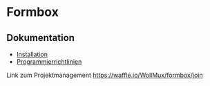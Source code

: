 # Formbox

## Dokumentation

* [Installation](docs/installation.md)
* [Programmierrichtlinien](docs/CONTRIBUTING.md)

Link zum Projektmanagement https://waffle.io/WollMux/formbox/join